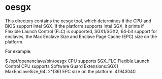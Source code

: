 oesgx
=====

This directory contains the oesgx tool, which determines if the CPU and BIOS support Intel SGX.
If the platform supports Intel SGX, it prints if Flexible Launch Control (FLC) is supported,
SGX1/SGX2, 64-bit support for enclaves, the Max Enclave Size and Enclave Page Cache (EPC) size
on the platform.

For example:

$ /opt/openenclave/bin/oesgx
CPU supports SGX_FLC:Flexible Launch Control
CPU supports Software Guard Extensions:SGX1
MaxEnclaveSize_64: 2^(36)
EPC size on the platform: 41943040

